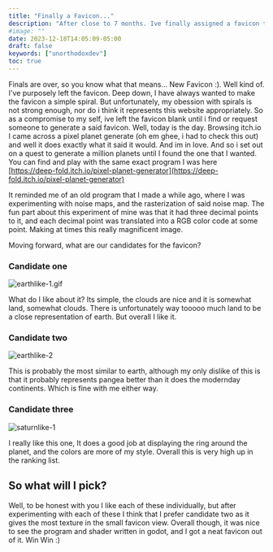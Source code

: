 ```yaml
---
title: "Finally a Favicon..."
description: "After close to 7 months. Ive finally assigned a favicon to the site."
#image: ""
date: 2023-12-18T14:05:09-05:00
draft: false
keywords: ["unorthodoxdev"]
toc: true
---
```


Finals are over, so you know what that means... New Favicon :). Well kind of. I've purposely left the favicon. Deep down, I have always wanted to make the favicon a simple spiral. But unfortunately, my obession with spirals is not strong enough, nor do i think it represents this website appropriately. So as a compromise to my self, ive left the favicon blank until i find or request someone to generate a said favicon. Well, today is the day. Browsing itch.io I came across a pixel planet generate (oh em ghee, i had to check this out) and well it does exactly what it said it would. And im in love. And so i set out on a quest to generate a million planets until I found the one that I wanted. You can find and play with the same exact program I was here [https://deep-fold.itch.io/pixel-planet-generator](https://deep-fold.itch.io/pixel-planet-generator)

It reminded me of an old program that I made a while ago, where I was experimenting with noise maps, and the rasterization of said noise map. The fun part about this experiment of mine was that it had three decimal points to it, and each decimal point was translated into a RGB color code at some point. Making at times this really magnificent image. 

Moving forward, what are our candidates for the favicon?

### Candidate one

![earthlike-1.gif](https://unorthodoxdev-bucket-public.s3.amazonaws.com/earthlike-1.gif)

What do I like about it? Its simple, the clouds are nice and it is somewhat land, somewhat clouds. There is unfortunately way tooooo much land to be a close representation of earth. But overall I like it.

### Candidate two


![earthlike-2](https://unorthodoxdev-bucket-public.s3.amazonaws.com/earthlike-2.gif)

This is probably the most similar to earth, although my only dislike of this is that it probably represents pangea better than it does the modernday continents. Which is fine with me either way. 


### Candidate three

![saturnlike-1](https://unorthodoxdev-bucket-public.s3.amazonaws.com/saturnlike-1.gif)

I really like this one, It does a good job at displaying the ring around the planet, and the colors are more of my style. Overall this is very high up in the ranking list. 

## So what will I pick?

Well, to be honest with you I like each of these individually, but after experimenting with each of these I think that I prefer candidate two as it gives the most texture in the small favicon view. Overall though, it was nice to see the program and shader written in godot, and I got a neat favicon out of it. Win Win :) 

